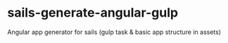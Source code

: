 sails-generate-angular-gulp
===========================

Angular app generator for sails (gulp task &amp; basic app structure in assets) 
